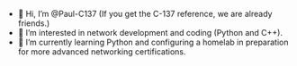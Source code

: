 - 👋 Hi, I’m @Paul-C137 (If you get the C-137 reference, we are already friends.)
- 👀 I’m interested in network development and coding (Python and C++).
- 🌱 I’m currently learning Python and configuring a homelab in preparation for more advanced networking certifications.

<!---
Paul-C137/Paul-C137 is a ✨ special ✨ repository because its `README.md` (this file) appears on your GitHub profile.
You can click the Preview link to take a look at your changes.
--->
